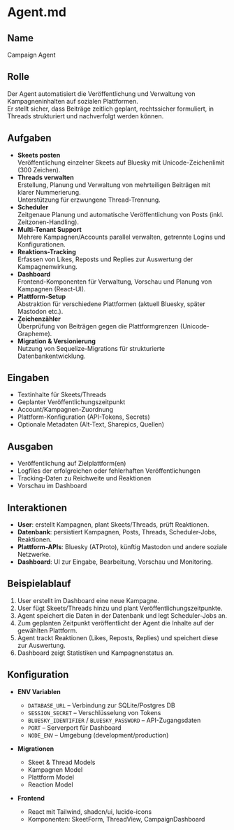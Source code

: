 # Agent.md

## Name
Campaign Agent

## Rolle
Der Agent automatisiert die Veröffentlichung und Verwaltung von Kampagneninhalten auf sozialen Plattformen.  
Er stellt sicher, dass Beiträge zeitlich geplant, rechtssicher formuliert, in Threads strukturiert und nachverfolgt werden können.

## Aufgaben
- **Skeets posten**  
  Veröffentlichung einzelner Skeets auf Bluesky mit Unicode-Zeichenlimit (300 Zeichen).
- **Threads verwalten**  
  Erstellung, Planung und Verwaltung von mehrteiligen Beiträgen mit klarer Nummerierung.  
  Unterstützung für erzwungene Thread-Trennung.
- **Scheduler**  
  Zeitgenaue Planung und automatische Veröffentlichung von Posts (inkl. Zeitzonen-Handling).
- **Multi-Tenant Support**  
  Mehrere Kampagnen/Accounts parallel verwalten, getrennte Logins und Konfigurationen.
- **Reaktions-Tracking**  
  Erfassen von Likes, Reposts und Replies zur Auswertung der Kampagnenwirkung.
- **Dashboard**  
  Frontend-Komponenten für Verwaltung, Vorschau und Planung von Kampagnen (React-UI).
- **Plattform-Setup**  
  Abstraktion für verschiedene Plattformen (aktuell Bluesky, später Mastodon etc.).
- **Zeichenzähler**  
  Überprüfung von Beiträgen gegen die Plattformgrenzen (Unicode-Grapheme).
- **Migration & Versionierung**  
  Nutzung von Sequelize-Migrations für strukturierte Datenbankentwicklung.

## Eingaben
- Textinhalte für Skeets/Threads  
- Geplanter Veröffentlichungszeitpunkt  
- Account/Kampagnen-Zuordnung  
- Plattform-Konfiguration (API-Tokens, Secrets)  
- Optionale Metadaten (Alt-Text, Sharepics, Quellen)

## Ausgaben
- Veröffentlichung auf Zielplattform(en)  
- Logfiles der erfolgreichen oder fehlerhaften Veröffentlichungen  
- Tracking-Daten zu Reichweite und Reaktionen  
- Vorschau im Dashboard

## Interaktionen
- **User**: erstellt Kampagnen, plant Skeets/Threads, prüft Reaktionen.  
- **Datenbank**: persistiert Kampagnen, Posts, Threads, Scheduler-Jobs, Reaktionen.  
- **Plattform-APIs**: Bluesky (ATProto), künftig Mastodon und andere soziale Netzwerke.  
- **Dashboard**: UI zur Eingabe, Bearbeitung, Vorschau und Monitoring.

## Beispielablauf
1. User erstellt im Dashboard eine neue Kampagne.  
2. User fügt Skeets/Threads hinzu und plant Veröffentlichungszeitpunkte.  
3. Agent speichert die Daten in der Datenbank und legt Scheduler-Jobs an.  
4. Zum geplanten Zeitpunkt veröffentlicht der Agent die Inhalte auf der gewählten Plattform.  
5. Agent trackt Reaktionen (Likes, Reposts, Replies) und speichert diese zur Auswertung.  
6. Dashboard zeigt Statistiken und Kampagnenstatus an.

## Konfiguration
- **ENV Variablen**
  - `DATABASE_URL` – Verbindung zur SQLite/Postgres DB  
  - `SESSION_SECRET` – Verschlüsselung von Tokens  
  - `BLUESKY_IDENTIFIER` / `BLUESKY_PASSWORD` – API-Zugangsdaten  
  - `PORT` – Serverport für Dashboard  
  - `NODE_ENV` – Umgebung (development/production)

- **Migrationen**
  - Skeet & Thread Models  
  - Kampagnen Model  
  - Plattform Model  
  - Reaction Model

- **Frontend**
  - React mit Tailwind, shadcn/ui, lucide-icons  
  - Komponenten: SkeetForm, ThreadView, CampaignDashboard
